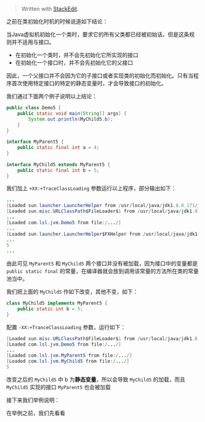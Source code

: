 


> Written with [StackEdit](https://stackedit.io/).

之前在类初始化时机的时候说道如下结论：

当Java虚拟机初始化一个类时，要求它的所有父类都已经被初始话，但是这条规则并不适用与接口。
- 在初始化一个类时，并不会先初始化它所实现的接口
- 在初始化一个接口时，并不会先初始化它的父接口

因此，一个父接口并不会因为它的子接口或者实现类的初始化而初始化。只有当程序首次使用特定接口的特定的静态变量时，才会导致接口的初始化。

我们通过下面两个例子说明以上结论：

```java
public class Demo5 {  
    public static void main(String[] args) {  
        System.out.println(MyChild5.b);  
    }  
}  
  
interface MyParent5 {  
    public static final int a = 4;  
}  
  
interface MyChild5 extends MyParent5 {  
    public static final int b = 5;  
}
```

我们加上 `+XX:+TraceClassLoading` 参数运行以上程序，部分输出如下：

```java
...
[Loaded sun.launcher.LauncherHelper from /usr/local/java/jdk1.8.0_171/jre/lib/rt.jar]
[Loaded sun.misc.URLClassPath$FileLoader$1 from /usr/local/java/jdk1.8.0_171/jre/lib/rt.jar]
...
[Loaded com.lsl.jvm.Demo5 from file:/.../]
...
[Loaded sun.launcher.LauncherHelper$FXHelper from /usr/local/java/jdk1.8.0_171/jre/lib/rt.jar]
...
5
...
```

由此可见 `MyParent5` 和 `MyChild5` 两个接口并没有被加载，因为接口中的变量都是 `public static final` 的常量，在编译器就会放到调用该常量的方法所在类的常量池当中。

我们把上面的 `MyChild5` 作如下改变，其他不变，如下：

```java
class MyChild5 implements MyParent5 {  
    public static int b = 5;  
}
```

配置 `-XX:+TranceClassLoading` 参数，运行如下：

```java
[Loaded sun.misc.URLClassPath$FileLoader$1 from /usr/local/java/jdk1.8.0_171/jre/lib/rt.jar]
[Loaded com.lsl.jvm.Demo5 from file:/.../]
...
[Loaded com.lsl.jvm.MyParent5 from file:/.../]
[Loaded com.lsl.jvm.MyChild5 from file:/.../]
5
```
改变之后的 `MyChild5` 中 b 为**静态变量**，所以会导致 `MyChild5` 的加载，而且 `MyChild5` 实现的接口 `MyParent5` 也会被加载

接下来我们举例说明：

在举例之前，我们先看看 







<!--stackedit_data:
eyJoaXN0b3J5IjpbMTQ1NjkyMzQ3NCwtMTUwNzk3NjYwOSwxMz
Y0NjA1ODU1LDQ0MjM1NTk3Myw3MzgzNzYwNTAsNzMwOTk4MTE2
XX0=
-->